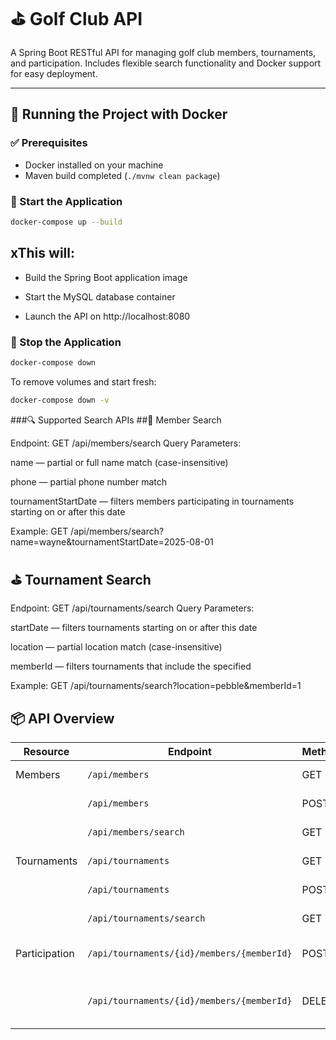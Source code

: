 # ⛳ Golf Club API

A Spring Boot RESTful API for managing golf club members, tournaments, and participation. Includes flexible search functionality and Docker support for easy deployment.

---

## 🐳 Running the Project with Docker

### ✅ Prerequisites

- Docker installed on your machine
- Maven build completed (`./mvnw clean package`)

### 🚀 Start the Application

```bash
docker-compose up --build
```

## xThis will:

- Build the Spring Boot application image

- Start the MySQL database container

- Launch the API on http://localhost:8080

### 🛑 Stop the Application

```bash
docker-compose down
```

To remove volumes and start fresh:

```bash
docker-compose down -v
```


###🔍 Supported Search APIs
##👥 Member Search

Endpoint: GET /api/members/search Query Parameters:

name — partial or full name match (case-insensitive)

phone — partial phone number match

tournamentStartDate — filters members participating in tournaments starting on or after this date

Example:
GET /api/members/search?name=wayne&tournamentStartDate=2025-08-01

## ⛳ Tournament Search

Endpoint: GET /api/tournaments/search Query Parameters:

startDate — filters tournaments starting on or after this date

location — partial location match (case-insensitive)

memberId — filters tournaments that include the specified 

Example:
GET /api/tournaments/search?location=pebble&memberId=1


## 📦 API Overview

| Resource      | Endpoint                                         | Method | Description                          |
|---------------|--------------------------------------------------|--------|--------------------------------------|
| Members       | `/api/members`                                   | GET    | List all members                     |
|               | `/api/members`                                   | POST   | Add a new member                     |
|               | `/api/members/search`                            | GET    | Search members                       |
| Tournaments   | `/api/tournaments`                               | GET    | List all tournaments                 |
|               | `/api/tournaments`                               | POST   | Add a new tournament                 |
|               | `/api/tournaments/search`                        | GET    | Search tournaments                   |
| Participation | `/api/tournaments/{id}/members/{memberId}`       | POST   | Add member to tournament             |
|               | `/api/tournaments/{id}/members/{memberId}`       | DELETE | Remove member from tournament        |



